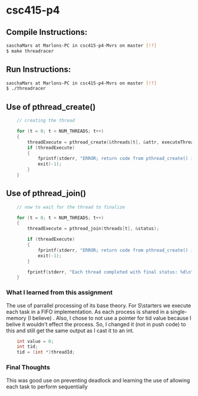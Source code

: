 # csc415-p4

## Compile Instructions:

```bash
saschaMars at Marlons-PC in csc415-p4-Mvrs on master [!?]
$ make threadracer
```

## Run Instructions:

```bash
saschaMars at Marlons-PC in csc415-p4-Mvrs on master [!?]
$ ./threadracer
```

## Use of pthread_create()

```c
    // creating the thread

    for (t = 0; t < NUM_THREADS; t++)
    {
        threadExecute = pthread_create(&threads[t], &attr, executeThread, (void *)t);
        if (threadExecute)
        {
            fprintf(stderr, "ERROR; return code from pthread_create() is %d\n", threadExecute);
            exit(-1);
        }
    }
```

## Use of pthread_join()

```c
    // now to wait for the thread to finalize

    for (t = 0; t < NUM_THREADS; t++)
    {
        threadExecute = pthread_join(threads[t], &status);

        if (threadExecute)
        {
            fprintf(stderr, "ERROR; return code from pthread_create() is %d\n", threadExecute);
            exit(-1);
        }

        fprintf(stderr, "Each thread completed with final status: %d\n", (int)gloablId);
    }
```

### What I learned from this assignment
The use of parrallel processing of its base theory. 
For S\starters we execute each task in a FIFO implementation. 
As each process is shared in a single-memory (I believe) . 
Also, I chose to not use a pointer for tid value because I belive it wouldn't effect the process. 
So, I changed it (not in push code) to this and still get the same output as I cast it to an int. 
```c
    int value = 0;
    int tid;
    tid = (int *)threadId;
```

### Final Thoughts
This was good use on preventing deadlock and learning the use of allowing each task to perform sequentially 
